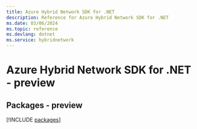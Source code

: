 ```yaml
---
title: Azure Hybrid Network SDK for .NET
description: Reference for Azure Hybrid Network SDK for .NET
ms.date: 03/06/2024
ms.topic: reference
ms.devlang: dotnet
ms.service: hybridnetwork
---
```

# Azure Hybrid Network SDK for .NET - preview
## Packages - preview
[!INCLUDE [packages](hybrid-network-index.md)]